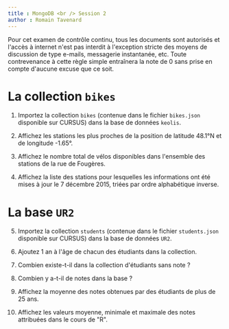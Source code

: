 ```yaml
---
title : MongoDB <br /> Session 2
author : Romain Tavenard
---
```


Pour cet examen de contrôle continu, tous les documents sont autorisés et l'accès à internet n'est pas interdit à l'exception stricte des moyens de discussion de type e-mails, messagerie instantanée, etc. Toute contrevenance à cette règle simple entraînera la note de 0 sans prise en compte d'aucune excuse que ce soit.

# La collection `bikes`

1.	Importez la collection `bikes` (contenue dans le fichier `bikes.json` disponible sur CURSUS) dans la base de données `keolis`.

2.	Affichez les stations les plus proches de la position de latitude 48.1°N et de longitude -1.65°.

3. Affichez le nombre total de vélos disponibles dans l'ensemble des stations de la rue de Fougères.

4. Affichez la liste des stations pour lesquelles les informations ont été mises à jour le 7 décembre 2015, triées par ordre alphabétique inverse.

# La base `UR2`

5. Importez la collection `students` (contenue dans le fichier `students.json` disponible sur CURSUS) dans la base de données `UR2`.

6.	Ajoutez 1 an à l'âge de chacun des étudiants dans la collection.
 
7.	Combien existe-t-il dans la collection d'étudiants sans note ?

8. Combien y a-t-il de notes dans la base ?

9. Affichez la moyenne des notes obtenues par des étudiants de plus de 25 ans.

10. Affichez les valeurs moyenne, minimale et maximale des notes attribuées dans le cours de "R".


